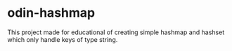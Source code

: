 # odin-hashmap

This project made for educational of creating simple hashmap and hashset which only handle keys of type string.

